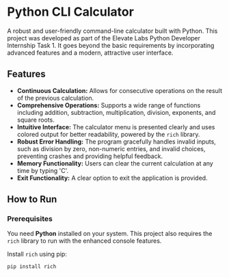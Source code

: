 # Python CLI Calculator

A robust and user-friendly command-line calculator built with Python.
This project was developed as part of the Elevate Labs Python Developer Internship Task 1. It goes beyond the basic requirements by incorporating advanced features and a modern, attractive user interface.

##  Features

* **Continuous Calculation:** Allows for consecutive operations on the result of the previous calculation.
* **Comprehensive Operations:** Supports a wide range of functions including addition, subtraction, multiplication, division, exponents, and square roots.
* **Intuitive Interface:** The calculator menu is presented clearly and uses colored output for better readability, powered by the `rich` library.
* **Robust Error Handling:** The program gracefully handles invalid inputs, such as division by zero, non-numeric entries, and invalid choices, preventing crashes and providing helpful feedback.
* **Memory Functionality:** Users can clear the current calculation at any time by typing 'C'.
* **Exit Functionality:** A clear option to exit the application is provided.

## How to Run

### Prerequisites

You need **Python** installed on your system. This project also requires the `rich` library to run with the enhanced console features.

Install `rich` using pip:
```bash
pip install rich
